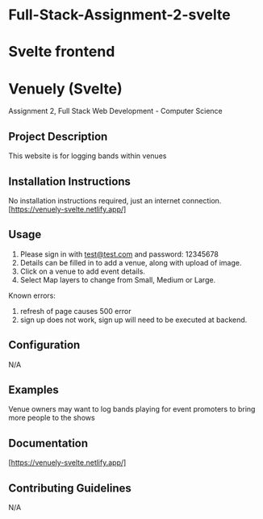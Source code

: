 # Full-Stack-Assignment-2-svelte
Svelte frontend
=======
# Venuely (Svelte)
Assignment 2, Full Stack Web Development - Computer Science

## Project Description
This website is for logging bands within venues

## Installation Instructions
No installation instructions required, just an internet connection.
[https://venuely-svelte.netlify.app/]

## Usage
1. Please sign in with test@test.com and password: 12345678
2. Details can be filled in to add a venue, along with upload of image.
3. Click on a venue to add event details.
4. Select Map layers to change from Small, Medium or Large.

Known errors:
1. refresh of page causes 500 error
2. sign up does not work, sign up will need to be executed at backend.
   
## Configuration
N/A

## Examples
Venue owners may want to log bands playing for event promoters to bring more people to the shows

## Documentation
[https://venuely-svelte.netlify.app/]

## Contributing Guidelines
N/A
